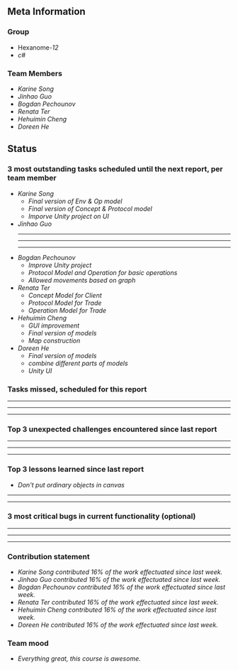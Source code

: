 ## Meta Information

### Group

 * Hexanome-*12*
 * *c#*

### Team Members

 * *Karine Song*
 * *Jinhao Guo*
 * *Bogdan Pechounov*
 * *Renata Ter*
 * *Hehuimin Cheng*
 * *Doreen He*

## Status

### 3 most outstanding tasks scheduled until the next report, per team member

 * *Karine Song*
   * *Final version of Env & Op model*
   * *Final version of Concept & Protocol model*
   * *Imporve Unity project on UI*
 * *Jinhao Guo*
   * **
   * **
   * **
 * *Bogdan Pechounov*
   * *Improve Unity project*
   * *Protocol Model and Operation for basic operations*
   * *Allowed movements based on graph*
 * *Renata Ter*
   * *Concept Model for Client*
   * *Protocol Model for Trade*
   * *Operation Model for Trade*
 * *Hehuimin Cheng*
   * *GUI improvement*
   * *Final version of models*
   * *Map construction*
 * *Doreen He*
   * *Final version of models*
   * *combine different parts of models*
   * *Unity UI*

### Tasks missed, scheduled for this report

 * **
 * **
 * **

### Top 3 unexpected challenges encountered since last report

  * **
  * **
  * **

### Top 3 lessons learned since last report

 * *Don't put ordinary objects in canvas*
 * **
 * **

### 3 most critical bugs in current functionality (optional)

 * **
 * **
 * **

### Contribution statement

 * *Karine Song contributed 16% of the work effectuated since last week.*
 * *Jinhao Guo contributed 16% of the work effectuated since last week.*
 * *Bogdan Pechounov contributed 16% of the work effectuated since last week.*
 * *Renata Ter contributed 16% of the work effectuated since last week.*
 * *Hehuimin Cheng contributed 16% of the work effectuated since last week.*
 * *Doreen He contributed 16% of the work effectuated since last week.*

### Team mood

 * *Everything great, this course is awesome.*
